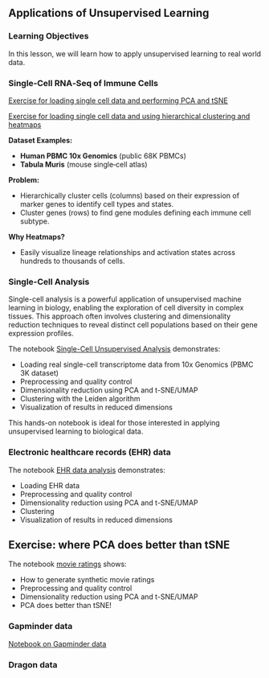 ## Applications of Unsupervised Learning

### Learning Objectives

In this lesson, we will learn how to apply unsupervised learning to real world data.



### Single‑Cell RNA‑Seq of Immune Cells

[Exercise for loading single cell data and performing PCA and tSNE](https://github.com/neelsoumya/python_machine_learning/blob/main/exercise_singlecell_pcatsne.ipynb)

[Exercise for loading single cell data and using hierarchical clustering and heatmaps](https://github.com/neelsoumya/python_machine_learning/blob/main/exercise_singlecell_clustering.ipynb)


**Dataset Examples:**
- **Human PBMC 10x Genomics** (public 68K PBMCs)  
- **Tabula Muris** (mouse single‑cell atlas)  

**Problem:**
- Hierarchically cluster cells (columns) based on their expression of marker genes to identify cell types and states.
- Cluster genes (rows) to find gene modules defining each immune cell subtype.

**Why Heatmaps?**
- Easily visualize lineage relationships and activation states across hundreds to thousands of cells.



### Single-Cell Analysis

Single-cell analysis is a powerful application of unsupervised machine learning in biology, enabling the exploration of cell diversity in complex tissues. This approach often involves clustering and dimensionality reduction techniques to reveal distinct cell populations based on their gene expression profiles.

The notebook [Single-Cell Unsupervised Analysis](https://github.com/neelsoumya/python_machine_learning/blob/main/singlcecell_unsupervised.ipynb) demonstrates:

- Loading real single-cell transcriptome data from 10x Genomics (PBMC 3K dataset)
- Preprocessing and quality control
- Dimensionality reduction using PCA and t-SNE/UMAP
- Clustering with the Leiden algorithm
- Visualization of results in reduced dimensions

This hands-on notebook is ideal for those interested in applying unsupervised learning to biological data.


### Electronic healthcare records (EHR) data

The notebook [EHR data analysis](https://github.com/neelsoumya/python_machine_learning/blob/main/EHR_data_unsupervised_learning.ipynb) demonstrates:

- Loading EHR data
- Preprocessing and quality control
- Dimensionality reduction using PCA and t-SNE/UMAP
- Clustering
- Visualization of results in reduced dimensions


## Exercise: where PCA does better than tSNE

The notebook [movie ratings](https://github.com/neelsoumya/python_machine_learning/blob/main/PCA_movie_ratings.ipynb) shows:

- How to generate synthetic movie ratings
- Preprocessing and quality control
- Dimensionality reduction using PCA and t-SNE/UMAP
- PCA does better than tSNE!



### Gapminder data

[Notebook on Gapminder data](https://github.com/neelsoumya/python_machine_learning/blob/main/exercise_gapminder_unsupervised.ipynb)

### Dragon data


<!--
## 4. Gene Expression Microarray / RNA‑Seq Profiles

**Dataset Examples:**
- **TCGA Breast Cancer** (e.g. BRCA RNA‑Seq counts)  
- **GEO Series GSE2034** (lymph node metastasis in breast cancer)  

**Problem:**
- Cluster patient samples by overall expression pattern to uncover molecular subtypes.
- Cluster genes to identify co‑expression modules (e.g. proliferation vs. immune signatures).

**Why Heatmaps?**
- Intuitive display of up‑/down‑regulated clusters of genes across patients.

---

## 5. Microbiome 16S rRNA OTU Tables

**Dataset Examples:**
- **Earth Microbiome Project** subset (human gut samples)  
- **HMP (Human Microbiome Project)** stool / oral microbiome OTU tables  

**Problem:**
- Cluster samples by microbial composition to see how diet, disease status, or geography group together.
- Cluster OTUs (or genera) to reveal co‑occurring microbial communities (enterotypes).

**Why Heatmaps?**
- Depicts relative abundance patterns; highlights clusters of taxa enriched or depleted across sample groups.

---

## 6. Proteomics / Phospho‑Proteomics

**Dataset Examples:**
- **CPTAC** (Clinical Proteomic Tumor Analysis Consortium) breast or ovarian tumor proteomes  
- **ProteomeXchange** datasets on signaling pathway perturbations  

**Problem:**
- Hierarchically cluster phosphorylation sites (rows) to find modules co‑regulated across treatment conditions or tumor grades.
- Cluster patient samples to stratify responders vs. non‑responders.

**Why Heatmaps?**
- Visualize global shifts in protein or phospho‑site abundance; detect signaling modules.

---

## 7. DNA Methylation Arrays

**Dataset Examples:**
- **TCGA Lung Adenocarcinoma Methylation** (450K array)  
- **GEO Series GSE37020** (glioblastoma methylation)  

**Problem:**
- Cluster CpG sites to find differential methylation modules associated with survival.
- Cluster tumor samples vs. normal to reveal epigenetic subtypes.

**Why Heatmaps?**
- Capture large‑scale CpG methylation patterns; display hypo‑ vs. hyper‑methylated clusters.

---

-->


<!--
### Tips for Effective Use

1. **Pre‑processing:**
   - Log‑transform or variance‑stabilize counts (for RNA‑Seq).
   - Normalize (e.g. TMM, TPM, or quantile) to make features comparable.

2. **Feature Selection:**
   - Use most variable genes/OTUs/sites (e.g. top 1,000 by MAD) to avoid noise.

3. **Distance Metrics & Linkage:**
   - Try Pearson distance for expression, Bray–Curtis for microbiome, and complete or average linkage.

4. **Annotation Tracks:**
   - Add metadata (e.g. phenotype, batch, cluster assignment) as colored sidebars for interpretation.

-->
